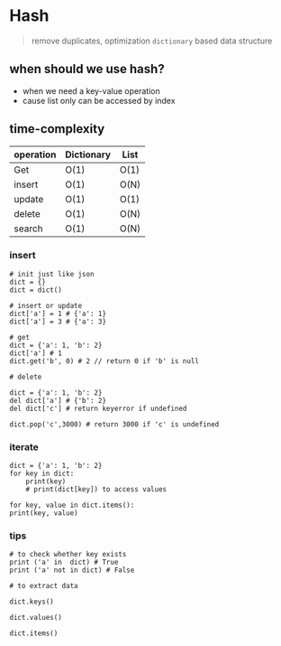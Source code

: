 # Hash
> remove duplicates, optimization
> `dictionary` based data structure

## when should we use hash?
 - when we need a key-value operation
 - cause list only can be accessed by index

## time-complexity
|operation|Dictionary|List|
|--|--|--|
|Get|O(1)|O(1)|
|insert|O(1)|O(N)|
|update|O(1)|O(1)|
|delete|O(1)|O(N)|
|search|O(1)|O(N)|

### insert
```
# init just like json 
dict = {}
dict = dict()

# insert or update
dict['a'] = 1 # {'a': 1}
dict['a'] = 3 # {'a': 3}

# get
dict = {'a': 1, 'b': 2}
dict['a'] # 1
dict.get('b', 0) # 2 // return 0 if 'b' is null

# delete

dict = {'a': 1, 'b': 2}
del dict['a'] # {'b': 2}
del dict['c'] # return keyerror if undefined

dict.pop('c',3000) # return 3000 if 'c' is undefined

```

### iterate
```
dict = {'a': 1, 'b': 2}
for key in dict:
    print(key)
    # print(dict[key]) to access values

for key, value in dict.items():
print(key, value)
```

### tips
```
# to check whether key exists
print ('a' in  dict) # True
print ('a' not in dict) # False

# to extract data

dict.keys() 

dict.values()

dict.items()
```
